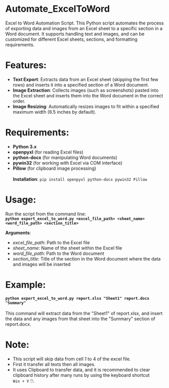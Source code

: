 # Automate_ExcelToWord
Excel to Word Automation Script. This Python script automates the process of exporting data and images from an Excel sheet to a specific section in a Word document. It supports handling text and images, and can be customized for different Excel sheets, sections, and formatting requirements.

# Features:
- **Text Export**: Extracts data from an Excel sheet (skipping the first few rows) and inserts it into a specified section of a Word document.<br>
- **Image Extraction**: Collects images (such as screenshots) pasted into the Excel sheet and inserts them into the Word document in the correct order.<br>
- **Image Resizing**: Automatically resizes images to fit within a specified maximum width (6.5 inches by default).<br>

# Requirements:
- **Python 3.x**<br>
- **openpyxl** (for reading Excel files)<br>
- **python-docx** (for manipulating Word documents)<br>
- **pywin32** (for working with Excel via COM interface)<br>
- **Pillow** (for clipboard image processing)<br><br>
**Installation**: `pip install openpyxl python-docx pywin32 Pillow`<br>

# Usage:
Run the script from the command line:<br>
**`python export_excel_to_word.py <excel_file_path> <sheet_name> <word_file_path> <section_title>`**<br>
  
  **Arguments**:<br>
  - *excel_file_path*: Path to the Excel file<br>
  - *sheet_name*: Name of the sheet within the Excel file<br>
  - *word_file_path*: Path to the Word document<br>
  - *section_title*: Title of the section in the Word document where the data and images will be inserted<br>

# Example:
**`python export_excel_to_word.py report.xlsx "Sheet1" report.docx "Summary"`**<br><br>
This command will extract data from the "Sheet1" of report.xlsx, and insert the data and any images from that sheet into the "Summary" section of report.docx.<br>

# Note:
- This script will skip data from cell 1 to 4 of the excel file.<br>
- First it transfer all texts then all images.<br>
- It uses Clipboard to transfer data, and it is recommended to clear clipboard history after many runs by using the keyboard shortcut<br> `Win + V` 🖱️.
